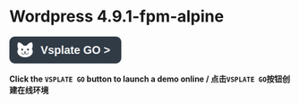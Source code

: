 # Wordpress 4.9.1-fpm-alpine

<a href="https://www.vsplate.com/?docker-compose=https://github.com/vsplate/dcenvs/wordpress/4.9.1-fpm-alpine"><img alt="VSPLATE GO" src="https://raw.githubusercontent.com/vsplate/images/master/vsgo_btn.png" width="200px"></a>

**Click the `VSPLATE GO` button to launch a demo online / 点击`VSPLATE GO`按钮创建在线环境**